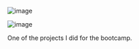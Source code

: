 ![image](https://user-images.githubusercontent.com/40236466/198408568-ecfbf848-7365-4694-af7a-06b6bf7c7bd6.png)

![image](https://user-images.githubusercontent.com/40236466/198408692-9cba6f6d-635c-49f8-bf91-1812216a5038.png)

One of the projects I did for the bootcamp.
